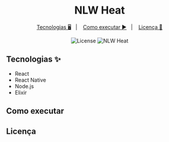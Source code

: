 <h1 align="center">NLW Heat</h1>
 
<p align="center">
  <a href="#-tecnologias">Tecnologias 🖥️</a>&nbsp;&nbsp;&nbsp;|&nbsp;&nbsp;&nbsp; 
  <a href="#-como-executar">Como executar ▶️</a>&nbsp;&nbsp;&nbsp;|&nbsp;&nbsp;&nbsp;
  <a href="/">Licença 📖</a>
</p>

<p align="center">
  <img alt="License" src="https://img.shields.io/static/v1?label=license&message=MIT&color=8257E5&labelColor=000000">
  <img src="https://img.shields.io/static/v1?label=NLW&message=Heat&color=8257E5&labelColor=000000" alt="NLW Heat" />
</p>

## Tecnologias ✨

- React
- React Native
- Node.js
- Elixir

## Como executar

## Licença
